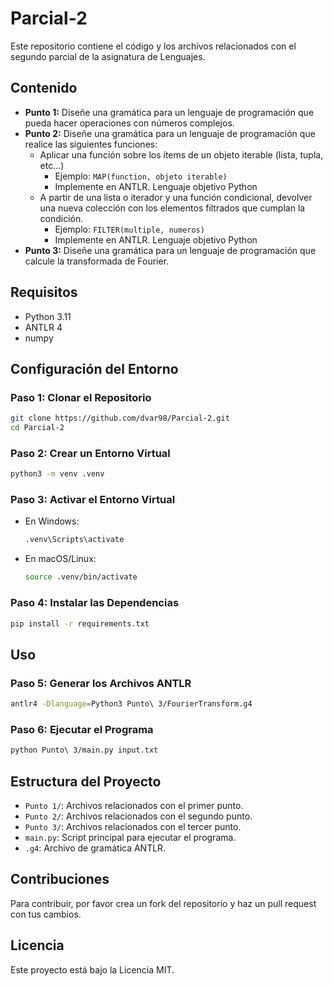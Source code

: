# Parcial-2

Este repositorio contiene el código y los archivos relacionados con el segundo parcial de la asignatura de Lenguajes.

## Contenido

- **Punto 1:** Diseñe una gramática para un lenguaje de programación que pueda hacer operaciones con números complejos.
- **Punto 2:** Diseñe una gramática para un lenguaje de programación que realice las siguientes funciones:
  - Aplicar una función sobre los ítems de un objeto iterable (lista, tupla, etc...)
    - Ejemplo: `MAP(function, objeto iterable)`
    - Implemente en ANTLR. Lenguaje objetivo Python
  - A partir de una lista o iterador y una función condicional, devolver una nueva colección con los elementos filtrados que cumplan la condición.
    - Ejemplo: `FILTER(multiple, numeros)`
    - Implemente en ANTLR. Lenguaje objetivo Python
- **Punto 3:** Diseñe una gramática para un lenguaje de programación que calcule la transformada de Fourier.

## Requisitos

- Python 3.11
- ANTLR 4
- numpy

## Configuración del Entorno

### Paso 1: Clonar el Repositorio

```bash
git clone https://github.com/dvar98/Parcial-2.git
cd Parcial-2
```

### Paso 2: Crear un Entorno Virtual

```bash
python3 -m venv .venv
```

### Paso 3: Activar el Entorno Virtual

- En Windows:
    ```bash
    .venv\Scripts\activate
    ```
- En macOS/Linux:
    ```bash
    source .venv/bin/activate
    ```

### Paso 4: Instalar las Dependencias

```bash
pip install -r requirements.txt
```

## Uso

### Paso 5: Generar los Archivos ANTLR

```bash
antlr4 -Dlanguage=Python3 Punto\ 3/FourierTransform.g4
```

### Paso 6: Ejecutar el Programa

```bash
python Punto\ 3/main.py input.txt
```

## Estructura del Proyecto

- `Punto 1/`: Archivos relacionados con el primer punto.
- `Punto 2/`: Archivos relacionados con el segundo punto.
- `Punto 3/`: Archivos relacionados con el tercer punto.
- `main.py`: Script principal para ejecutar el programa.
- `.g4`: Archivo de gramática ANTLR.

## Contribuciones

Para contribuir, por favor crea un fork del repositorio y haz un pull request con tus cambios.

## Licencia

Este proyecto está bajo la Licencia MIT.
